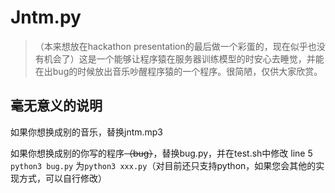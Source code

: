 # Jntm.py

> （本来想放在hackathon presentation的最后做一个彩蛋的，现在似乎也没有机会了）这是一个能够让程序猿在服务器训练模型的时安心去睡觉，并能在出bug的时候放出音乐吵醒程序猿的一个程序。很简陋，仅供大家欣赏。

## 毫无意义的说明

如果你想换成别的音乐，替换jntm.mp3

如果你想换成别的你写的程序~~（bug）~~，替换bug.py，并在test.sh中修改 line 5 `python3 bug.py` 为`python3 xxx.py`（对目前还只支持python，如果您会其他的实现方式，可以自行修改）

